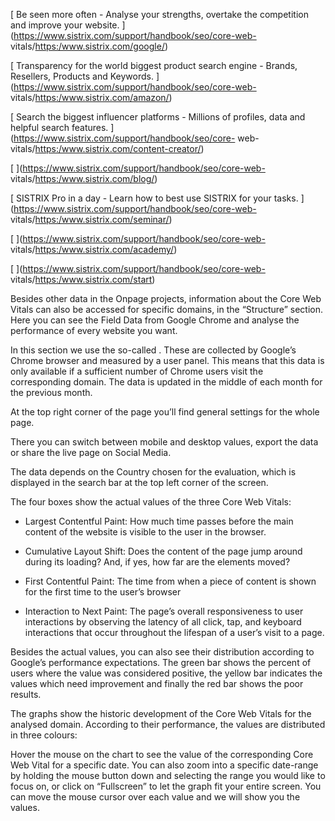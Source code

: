 [ Be seen more often - Analyse your strengths, overtake the competition and
improve your website. ](https://www.sistrix.com/support/handbook/seo/core-web-
vitals/<https:/www.sistrix.com/google/>)

[ Transparency for the world biggest product search engine - Brands, Resellers,
Products and Keywords. ](https://www.sistrix.com/support/handbook/seo/core-web-
vitals/<https:/www.sistrix.com/amazon/>)

[ Search the biggest influencer platforms - Millions of profiles, data and
helpful search features. ](https://www.sistrix.com/support/handbook/seo/core-
web-vitals/<https:/www.sistrix.com/content-creator/>)

[ ](https://www.sistrix.com/support/handbook/seo/core-web-
vitals/<https:/www.sistrix.com/blog/>)

[ SISTRIX Pro in a day - Learn how to best use SISTRIX for your tasks.
](https://www.sistrix.com/support/handbook/seo/core-web-
vitals/<https:/www.sistrix.com/seminar/>)

[ ](https://www.sistrix.com/support/handbook/seo/core-web-
vitals/<https:/www.sistrix.com/academy/>)

[ ](https://www.sistrix.com/support/handbook/seo/core-web-
vitals/<https:/www.sistrix.com/start>)

Besides other data in the Onpage projects, information about the Core Web Vitals
can also be accessed for specific domains, in the “Structure” section. Here you
can see the Field Data from Google Chrome and analyse the performance of every
website you want.

In this section we use the so-called . These are collected by Google’s Chrome
browser and measured by a user panel. This means that this data is only
available if a sufficient number of Chrome users visit the corresponding domain.
The data is updated in the middle of each month for the previous month.

At the top right corner of the page you’ll find general settings for the whole
page.

There you can switch between mobile and desktop values, export the data or share
the live page on Social Media.

The data depends on the Country chosen for the evaluation, which is displayed in
the search bar at the top left corner of the screen.

The four boxes show the actual values of the three Core Web Vitals:

  * Largest Contentful Paint: How much time passes before the main content of the website is visible to the user in the browser.

  * Cumulative Layout Shift: Does the content of the page jump around during its loading? And, if yes, how far are the elements moved?

  * First Contentful Paint: The time from when a piece of content is shown for the first time to the user’s browser

  * Interaction to Next Paint: The page’s overall responsiveness to user interactions by observing the latency of all click, tap, and keyboard interactions that occur throughout the lifespan of a user’s visit to a page.

Besides the actual values, you can also see their distribution according to
Google’s performance expectations. The green bar shows the percent of users
where the value was considered positive, the yellow bar indicates the values
which need improvement and finally the red bar shows the poor results.

The graphs show the historic development of the Core Web Vitals for the analysed
domain. According to their performance, the values are distributed in three
colours:

Hover the mouse on the chart to see the value of the corresponding Core Web
Vital for a specific date. You can also zoom into a specific date-range by
holding the mouse button down and selecting the range you would like to focus
on, or click on “Fullscreen” to let the graph fit your entire screen. You can
move the mouse cursor over each value and we will show you the values.

